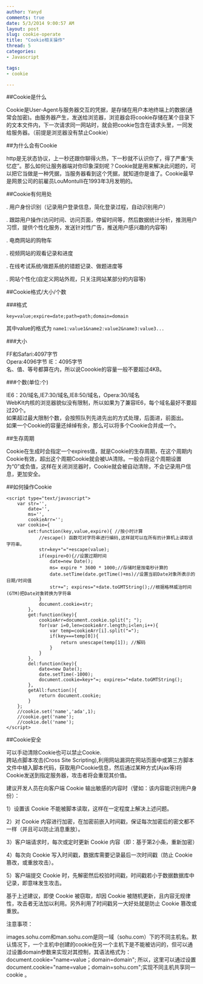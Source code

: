 ```yaml
---
author: Yanyd
comments: true
date: 5/3/2014 9:00:57 AM 
layout: post
slug: cookie-operate
title: "Cookie相关操作"
thread: 5
categories:
- Javascript

tags:
- cookie

---
```


##Cookie是什么

Cookie是User-Agent与服务器交互的凭据，是存储在用户本地终端上的数据(通常会加密)。由服务器产生，发送给浏览器，浏览器会将cookie存储在某个目录下的文本文件内，下一次请求同一网站时，就会把cookie包含在请求头里，一同发给服务器。（前提是浏览器没有禁止Cookie）

##为什么会有Cookie

http是无状态协议，上一秒还跟你聊得火热，下一秒就不认识你了，得了严重“失忆症”。那么如何让服务器端对你印象深刻呢？Cookie就是用来解决此问题的，可以把它当做是一种凭据，当服务器看到这个凭据，就知道你是谁了。Cookie最早是网景公司的前雇员LouMontulli在1993年3月发明的。

##Cookie有何用处

. 用户身份识别（记录用户登录信息，简化登录过程，自动识别用户）   

. 跟踪用户操作(访问时间、访问页面，停留时间等，然后数据统计分析，推测用户习惯，提供个性化服务，发送针对性广告，推送用户感兴趣的内容等)  

. 电商网站的购物车  

. 视频网站的观看记录和进度  

. 在线考试系统/做题系统的错题记录、做题进度等  

. 网站个性化(自定义网站外观，只关注网站某部分的内容等)

##Cookie格式/大小/个数

###格式

`key=value;expire=date;path=path;domain=domain`

其中value的格式为 `name1:value1&name2:value2&name3:value3...`

###大小

FF和Safari:4097字节  
Opera:4096字节 
IE：4095字节  
名、值、等号都算在内，所以说Coookie的容量一般不要超过4KB。

###个数(单位:个)

IE6：20/域名,IE7:30/域名,IE8:50/域名，Opera:30/域名  
WebKit内核的浏览器貌似没有限制，所以如果为了兼容IE6，每个域名最好不要超过20个。  
如果超过最大限制个数，会按照队列先进先出的方式处理，后面进，前面出。  
如果一个Cookie的容量还绰绰有余，那么可以将多个Cookie合并成一个。

##生存周期

Cookie在生成时会指定一个expires值，就是Cookie的生存周期，在这个周期内Cookie有效，超出这个周期Cookie就会被UA清除。一般会将这个周期设置为“0”或负值，这样在关闭浏览器时，Cookie就会被自动清除，不会记录用户信息，更加安全。

##如何操作Cookie

	<script type="text/javascript">
	    var str='',
	    	date='',
	    	ms='',
	    	cookieArr='';
	    var cookie={
		    set:function(key,value,expire){ //按小时计算
			    //escape() 函数可对字符串进行编码,这样就可以在所有的计算机上读取该字符串。
			    str=key+"="+escape(value);
			    if(expire>0){//设置过期时间
				    date=new Date();
				    ms= expire * 3600 * 1000;//存储时是按毫秒计算的
				    date.setTime(date.getTime()+ms)//设置当前Date对象所表示的日期/时间值
				    str+="; expires="+date.toGMTString();//根据格林威治时间(GTM)把Date对象转换为字符串
			    }
			    document.cookie=str;
		    },
		    get:function(key){
			    cookieArr=document.cookie.split("; ");
			    for(var i=0,len=cookieArr.length;i<len;i++){
				    var temp=cookieArr[i].split("=");
				    if(key===temp[0]){
					    return unescape(temp[1]); //解码
				    }
			    }
		    },
		    del:function(key){
			    date=new Date();
			    date.setTime(-1000);
			    document.cookie=key+"=; expires="+date.toGMTString();
		    },
		    getAll:function(){
			    return document.cookie;
		    }
	    };
	    //cookie.set('name','ada',1);
	    //cookie.get('name');
	    //cookie.del('name');
	</script>

##Cookie安全

可以手动清除Cookie也可以禁止Cookie.  
跨站点脚本攻击(Cross Site Scripting),利用网站漏洞在网站页面中或第三方脚本文件中植入脚本代码，获取用户Cookie信息，然后通过某种方式(Ajax等)将Cookie发送到指定服务器，攻击者将会重现其价值。

建议开发人员在向客户端 Cookie 输出敏感的内容时（譬如：该内容能识别用户身份）：

   1）设置该 Cookie 不能被脚本读取，这样在一定程度上解决上述问题。
   
   2）对 Cookie 内容进行加密，在加密前嵌入时间戳，保证每次加密后的密文都不一样（并且可以防止消息重放）。

   3）客户端请求时，每次或定时更新 Cookie 内容（即：基于第2小条，重新加密）

   4）每次向 Cookie 写入时间戳，数据库需要记录最后一次时间戳（防止 Cookie 篡改，或重放攻击）。
  
   5）客户端提交 Cookie 时，先解密然后校验时间戳，时间戳若小于数据数据库中记录，即意味发生攻击。


基于上述建议，即使 Cookie 被窃取，却因 Cookie 被随机更新，且内容无规律性，攻击者无法加以利用。另外利用了时间戳另一大好处就是防止 Cookie 篡改或重放。

注意事项：

images.sohu.com和man.sohu.com是同一域（sohu.com）下的不同主机名。默认情况下，一个主机中创建的cookie在另一个主机下是不能被访问的，但可以通过设置domain参数来实现对其控制，其语法格式为：document.cookie="name=value；domain=domain";
所以，这里可以通过设置document.cookie="name=value；domain=sohu.com";实现不同主机共享同一cookie 。